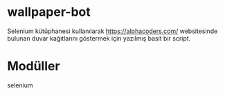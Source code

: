 # wallpaper-bot

Selenium kütüphanesi kullanılarak https://alphacoders.com/ 
websitesinde bulunan duvar kağıtlarını göstermek için yazılmış
basit bir script.

# Modüller

selenium
